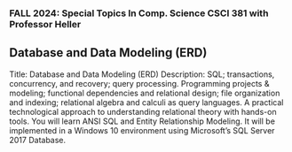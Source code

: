 
### FALL 2024: Special Topics In Comp. Science CSCI 381 with Professor Heller
## Database and Data Modeling (ERD)

Title: Database and Data Modeling (ERD)
Description: SQL; transactions, concurrency, and recovery; query processing. Programming projects & modeling; functional dependencies and relational design; file organization and indexing; relational algebra and calculi as query languages. A practical technological approach to understanding relational theory with hands-on tools. You will learn ANSI SQL and Entity Relationship Modeling. It will be implemented in a Windows 10 environment using Microsoft’s SQL Server 2017 Database.



